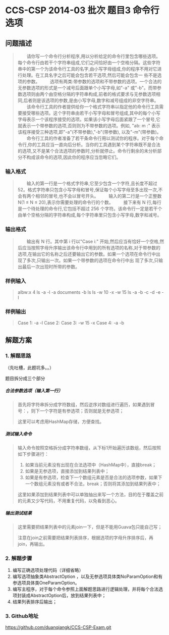 # CCS-CSP 2014-03 批次 题目3  命令行选项 

## 问题描述

> 　　请你写一个命令行分析程序,用以分析给定的命令行里包含哪些选项。每个命令行由若干个字符串组成,它们之间恰好由一个空格分隔。这些字符串中的第一个为该命令行工具的名字,由小写字母组成,你的程序不用对它进行处理。在工具名字之后可能会包含若干选项,然后可能会包含一 些不是选项的参数。
> 　　选项有两类:带参数的选项和不带参数的选项。一个合法的无参数选项的形式是一个减号后面跟单个小写字母,如"-a" 或"-b"。而带参数选项则由两个由空格分隔的字符串构成,前者的格式要求与无参数选项相同,后者则是该选项的参数,是由小写字母,数字和减号组成的非空字符串。
> 　　该命令行工具的作者提供给你一个格式字符串以指定他的命令行工具需要接受哪些选项。这个字符串由若干小写字母和冒号组成,其中的每个小写字母表示一个该程序接受的选项。如果该小写字母后面紧跟了一个冒号,它就表示一个带参数的选项,否则则为不带参数的选项。例如, "ab: m :" 表示该程序接受三种选项,即"-a"(不带参数),"-b"(带参数), 以及"-m"(带参数)。
> 　　命令行工具的作者准备了若干条命令行用以测试你的程序。对于每个命令行,你的工具应当一直向后分析。当你的工具遇到某个字符串既不是合法的选项,又不是某个合法选项的参数时,分析就停止。命令行剩余的未分析部分不构成该命令的选项,因此你的程序应当忽略它们。

### 输入格式

> 　　输入的第一行是一个格式字符串,它至少包含一个字符,且长度不超过 52。格式字符串只包含小写字母和冒号,保证每个小写字母至多出现一次,不会有两个相邻的冒号,也不会以冒号开头。
> 　　输入的第二行是一个正整数 N(1 ≤ N ≤ 20),表示你需要处理的命令行的个数。
> 　　接下来有 N 行,每行是一个待处理的命令行,它包括不超过 256 个字符。该命令行一定是若干个由单个空格分隔的字符串构成,每个字符串里只包含小写字母,数字和减号。

### 输出格式

> 　　输出有 N 行。其中第 i 行以"Case i:" 开始,然后应当有恰好一个空格,然后应当按照字母升序输出该命令行中用到的所有选项的名称,对于带参数的选项,在输出它的名称之后还要输出它的参数。如果一个选项在命令行中出现了多次,只输出一次。如果一个带参数的选项在命令行中出 现了多次,只输出最后一次出现时所带的参数。

### 样例输入

> albw:x
> 4
> ls -a -l -a documents -b
> ls
> ls -w 10 -x -w 15
> ls -a -b -c -d -e -l

### 样例输出

> Case 1: -a -l
> Case 2:
> Case 3: -w 15 -x
> Case 4: -a -b

## 解题方案

### 1. 解题思路

（先吐槽，此题坑多。。）

题目拆分成三个部分

#####  合法参数选项（输入第一行）

> 首先将字符串拆分成字符数组，然后逆序对数组进行遍历，如果遇到冒号：，则下一个字符是有参选项；否则就是无参选项；
>
> 这里可以考虑用HashMap存储，方便查找。

##### 测试输入命令

> 输入命令按照空格拆分成字符串数组，从下标1开始遍历该数组，然后按照如下步骤进行：
>
> 1. 如果当前元素没有出现在合法选项中（HashMap中），直接break；
> 2. 如果是无参选项，直接添加到结果列表中；
> 3. 如果是有参选项，检查下一个数组元素是否是合法的选项参数，如果下一个数组元素没有或者不合法，break；否则将其添加到结果列表中；
>
> 这里如果添加到结果列表中可以单独抽出来写一个方法，目的在于覆盖之前的元素又少写代码，不用重复代码，以免看到恶心。

##### 输出测试结果

> 这里需要把结果列表中的元素join一下，但是不能用Guava包只能自己写；
>
> 注意在join之前需要把结果列表排序，根据选项的字母升序排序后，再join，再输出。



### 2. 解题步骤

1. 编写正确选项处理代码（详细省略）
2. 编写选项抽象类AbstractOption ，以及无参选项具体类NoParamOption和有参选项具体类OneParamOption。
3. 编写主程序，对于每个命令参照上面解题思路进行逻辑处理，并将每个合法选项封装成AbstractOption后，放到结果列表中；
4. 结果列表排序后输出；

### 3. Github地址

https://github.com/duanqiangk/CCS-CSP-Exam.git